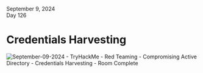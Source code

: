 September 9, 2024<br>
Day 126<br>

<h1>Credentials Harvesting</h1>

![September-09-2024 - TryHackMe - Red Teaming - Compromising Active Directory - Credentials Harvesting - Room Complete](https://github.com/user-attachments/assets/74dd8312-959a-42c2-ae20-8364d2185ce3)
